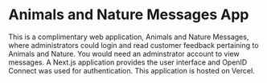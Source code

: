 # Animals and Nature Messages App

This is a complimentary web application, Animals and Nature Messages, where administrators could login and read customer feedback pertaining to Animals and Nature.  You would need an adminstrator account to view messages.  A Next.js application provides the user interface and OpenID Connect was used for authentication.  This application is hosted on Vercel.
